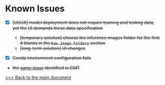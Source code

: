 # Known Issues

- [x] ~~[UI/UX] model deployment does not require training and testing data, yet the UI demands these data specification~~
  
  - ~~[temporary solution] choose the inference images folder for the first 4 blanks in the `Raw Image Folders` section~~
  - ~~[long-term solution] UI changes~~
  
- [x]  ~~Conda environment configuration fails~~

  - ~~the [same issue](https://github.com/YongchengYAO/CartiMorph-Toolbox/blob/main/Documents/knownIssues.md) identified in CMT~~

  





[<<< Back to the main document](https://github.com/YongchengYAO/snnUNet/tree/main)
